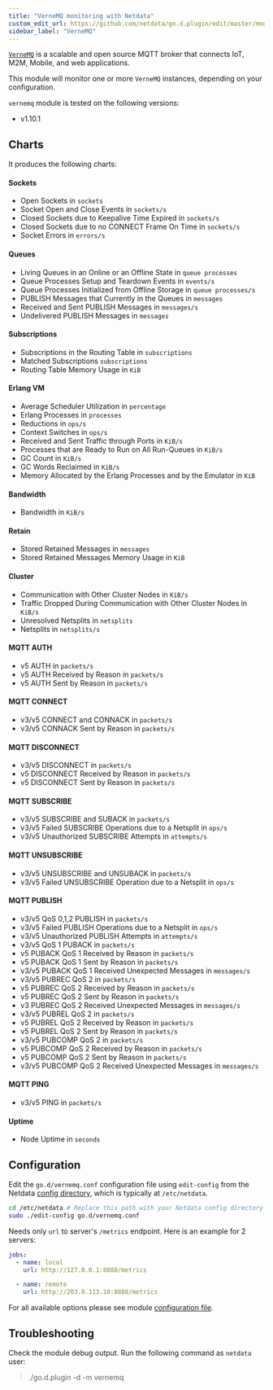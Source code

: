 ```yaml
---
title: "VerneMQ monitoring with Netdata"
custom_edit_url: https://github.com/netdata/go.d.plugin/edit/master/modules/vernemq/README.md
sidebar_label: "VerneMQ"
---
```




[`VerneMQ`](https://vernemq.com/) is a scalable and open source MQTT broker that connects IoT, M2M, Mobile, and web
applications.

This module will monitor one or more `VerneMQ` instances, depending on your configuration.

`vernemq` module is tested on the following versions:

- v1.10.1

## Charts

It produces the following charts:

#### Sockets

- Open Sockets in `sockets`
- Socket Open and Close Events in `sockets/s`
- Closed Sockets due to Keepalive Time Expired in `sockets/s`
- Closed Sockets due to no CONNECT Frame On Time in `sockets/s`
- Socket Errors in `errors/s`

#### Queues

- Living Queues in an Online or an Offline State in `queue processes`
- Queue Processes Setup and Teardown Events in `events/s`
- Queue Processes Initialized from Offline Storage in `queue processes/s`
- PUBLISH Messages that Currently in the Queues in `messages`
- Received and Sent PUBLISH Messages in `messages/s`
- Undelivered PUBLISH Messages in `messages`

#### Subscriptions

- Subscriptions in the Routing Table in `subscriptions`
- Matched Subscriptions `subscriptions`
- Routing Table Memory Usage in `KiB`

#### Erlang VM

- Average Scheduler Utilization in `percentage`
- Erlang Processes in `processes`
- Reductions in `ops/s`
- Context Switches in `ops/s`
- Received and Sent Traffic through Ports in `KiB/s`
- Processes that are Ready to Run on All Run-Queues in `KiB/s`
- GC Count in `KiB/s`
- GC Words Reclaimed in `KiB/s`
- Memory Allocated by the Erlang Processes and by the Emulator in `KiB`

#### Bandwidth

- Bandwidth in `KiB/s`

#### Retain

- Stored Retained Messages in `messages`
- Stored Retained Messages Memory Usage in `KiB`

#### Cluster

- Communication with Other Cluster Nodes in `KiB/s`
- Traffic Dropped During Communication with Other Cluster Nodes in `KiB/s`
- Unresolved Netsplits in `netsplits`
- Netsplits in `netsplits/s`

#### MQTT AUTH

- v5 AUTH in `packets/s`
- v5 AUTH Received by Reason in `packets/s`
- v5 AUTH Sent by Reason in `packets/s`

#### MQTT CONNECT

- v3/v5 CONNECT and CONNACK in `packets/s`
- v3/v5 CONNACK Sent by Reason in `packets/s`

#### MQTT DISCONNECT

- v3/v5 DISCONNECT in `packets/s`
- v5 DISCONNECT Received by Reason in `packets/s`
- v5 DISCONNECT Sent by Reason in `packets/s`

#### MQTT SUBSCRIBE

- v3/v5 SUBSCRIBE and SUBACK in `packets/s`
- v3/v5 Failed SUBSCRIBE Operations due to a Netsplit in `ops/s`
- v3/v5 Unauthorized SUBSCRIBE Attempts in `attempts/s`

#### MQTT UNSUBSCRIBE

- v3/v5 UNSUBSCRIBE and UNSUBACK in `packets/s`
- v3/v5 Failed UNSUBSCRIBE Operation due to a Netsplit in `ops/s`

#### MQTT PUBLISH

- v3/v5 QoS 0,1,2 PUBLISH in `packets/s`
- v3/v5 Failed PUBLISH Operations due to a Netsplit in `ops/s`
- v3/v5 Unauthorized PUBLISH Attempts in `attempts/s`
- v3/v5 QoS 1 PUBACK in `packets/s`
- v5 PUBACK QoS 1 Received by Reason in `packets/s`
- v5 PUBACK QoS 1 Sent by Reason in `packets/s`
- v3/v5 PUBACK QoS 1 Received Unexpected Messages in `messages/s`
- v3/v5 PUBREC QoS 2 in `packets/s`
- v5 PUBREC QoS 2 Received by Reason in `packets/s`
- v5 PUBREC QoS 2 Sent by Reason in `packets/s`
- v3 PUBREC QoS 2 Received Unexpected Messages in `messages/s`
- v3/v5 PUBREL QoS 2 in `packets/s`
- v5 PUBREL QoS 2 Received by Reason in `packets/s`
- v5 PUBREL QoS 2 Sent by Reason in `packets/s`
- v3/v5 PUBCOMP QoS 2 in `packets/s`
- v5 PUBCOMP QoS 2 Received by Reason in `packets/s`
- v5 PUBCOMP QoS 2 Sent by Reason in `packets/s`
- v3/v5 PUBCOMP QoS 2 Received Unexpected Messages in `messages/s`

#### MQTT PING

- v3/v5 PING in `packets/s`

#### Uptime

- Node Uptime in `seconds`

## Configuration

Edit the `go.d/vernemq.conf` configuration file using `edit-config` from the
Netdata [config directory](/docs/configure/nodes), which is typically at `/etc/netdata`.

```bash
cd /etc/netdata # Replace this path with your Netdata config directory
sudo ./edit-config go.d/vernemq.conf
```

Needs only `url` to server's `/metrics` endpoint. Here is an example for 2 servers:

```yaml
jobs:
  - name: local
    url: http://127.0.0.1:8888/metrics

  - name: remote
    url: http://203.0.113.10:8888/metrics
```

For all available options please see
module [configuration file](https://github.com/netdata/go.d.plugin/blob/master/config/go.d/vernemq.conf).

## Troubleshooting

Check the module debug output. Run the following command as `netdata` user:

> ./go.d.plugin -d -m vernemq
